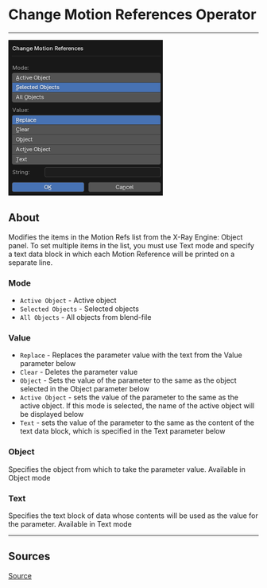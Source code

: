 # Change Motion References Operator

___

![alt text](assets/images/operator-change-motion-reference.png)

## About

Modifies the items in the Motion Refs list from the X-Ray Engine: Object panel. To set multiple items in the list, you must use Text mode and specify a text data block in which each Motion Reference will be printed on a separate line.

### Mode

- `Active Object` - Active object
- `Selected Objects` - Selected objects
- `All Objects` - All objects from blend-file

### Value

- `Replace` - Replaces the parameter value with the text from the Value parameter below
- `Clear` - Deletes the parameter value
- `Object` - Sets the value of the parameter to the same as the object selected in the Object parameter below
- `Active Object` - sets the value of the parameter to the same as the active object. If this mode is selected, the name of the active object will be displayed below
- `Text` - sets the value of the parameter to the same as the content of the text data block, which is specified in the Text parameter below

### Object

Specifies the object from which to take the parameter value. Available in Object mode

### Text

Specifies the text block of data whose contents will be used as the value for the parameter. Available in Text mode

___

## Sources

[Source](https://github.com/PavelBlend/blender-xray/wiki/Panel-Props-Tools#change-motion-references)
